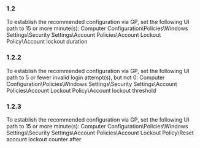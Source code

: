 
### 1.2  
To establish the recommended configuration via GP, set the following UI path to 15 or 
more minute(s): 
Computer Configuration\Policies\Windows Settings\Security Settings\Account 
Policies\Account Lockout Policy\Account lockout duration 

### 1.2.2  
To establish the recommended configuration via GP, set the following UI path to 5 or 
fewer invalid login attempt(s), but not 0: 
Computer Configuration\Policies\Windows Settings\Security Settings\Account 
Policies\Account Lockout Policy\Account lockout threshold 

### 1.2.3  
To establish the recommended configuration via GP, set the following UI path to 15 or 
more minute(s): 
Computer Configuration\Policies\Windows Settings\Security Settings\Account 
Policies\Account Lockout Policy\Reset account lockout counter after 
